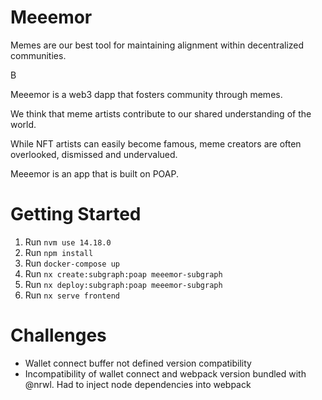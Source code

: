# Meeemor

Memes are our best tool for maintaining alignment within decentralized communities.

B

Meeemor is a web3 dapp that fosters community through memes.

We think that meme artists contribute to our shared understanding of the world.

While NFT artists can easily become famous, meme creators are often overlooked, dismissed and undervalued.

Meeemor is an app that is built on POAP. 

# Getting Started
1. Run `nvm use 14.18.0`
1. Run `npm install`
1. Run `docker-compose up`
1. Run `nx create:subgraph:poap meeemor-subgraph`
1. Run `nx deploy:subgraph:poap meeemor-subgraph`
1. Run `nx serve frontend`


# Challenges
- Wallet connect buffer not defined version compatibility
- Incompatibility of wallet connect and webpack version bundled with @nrwl. Had to inject node dependencies into webpack
